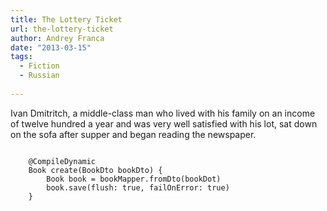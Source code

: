 ```yaml
---
title: The Lottery Ticket
url: the-lottery-ticket
author: Andrey Franca
date: "2013-03-15"
tags:
  - Fiction
  - Russian
 
---
```

 
Ivan Dmitritch, a middle-class man who lived with his family on an income of twelve hundred a year and was very well satisfied with his lot, sat down on the sofa after supper and began reading the newspaper. 
<pre><code class="language-java">
	@CompileDynamic
	Book create(BookDto bookDto) {
		Book book = bookMapper.fromDto(bookDot)
		book.save(flush: true, failOnError: true)
	}
</code></pre>
 
